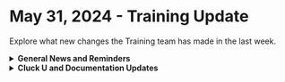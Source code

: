 # May 31, 2024 - Training Update

Explore what new changes the Training team has made in the last week.

<details>

<summary><strong>General News and Reminders</strong></summary>

* **Game Tip of the Week:** Lots of sales on all KINDS of games as we enter into what used to be known as E3 time! So keep an eye out to get some sweet deals. And don't forget to snag Paper Mario Thousand Year Door!
* **SHOUT OUT** to Derrick, Kevin, Reinier, Hunter, Joey, Marek, Ibrahim, Marvin, Adrian, and our very own Blake and Kyle (Kyle and Adrian WITH PERFECT SCORES!)  for successfully taking our [foundations-certification.md](../../../cluck-university/rewst-foundations/foundations-certification.md "mention") Exam, and collecting your prestigious **Certified Rewster** badge in Discord. &#x20;
* For our Certified Rewsters, don't forget about the **ROC AMA,** starting **Tuesday, June 4th**! [You can sign-up on Calendly now](https://calendly.com/cluck-u/roc-ama?month=2024-06)!
* Join us in our [Cluck-U Discord channel](https://discord.com/channels/936789089703845988/1121465945295167588) if you have any questions, comments, or concerns!

</details>

<details>

<summary><strong>Cluck U and Documentation Updates</strong></summary>

**What's New at Cluck University?**

* We'd love to get your feedback on our Training and Documentation! [Please fill out this form to let us know how we can improve](https://app.sli.do/event/m8C3AjPUnuDgpkVDmPsQL3)!
* As a reminder, you can make training and documentation requests at [https://rewst.canny.io/](https://rewst.canny.io/)
* The [advanced-automation-concepts.md](../../../cluck-university/clean-automation/advanced-automation-concepts.md "mention") page has been updated with the video
* The [data-types-and-jinja.md](../../../cluck-university/clean-automation/data-types-and-jinja.md "mention") page has been updated with the video
* The [boolean-logic-and-comparisons.md](../../../cluck-university/clean-automation/boolean-logic-and-comparisons.md "mention") page has been updated with the video

**New & Updated Pages:**

* [may-24-2024-immybot-+-rewst-better-together.md](../../roc-open-mics/2024-roc-open-mics/may-24-2024-immybot-+-rewst-better-together.md "mention") page added

</details>

